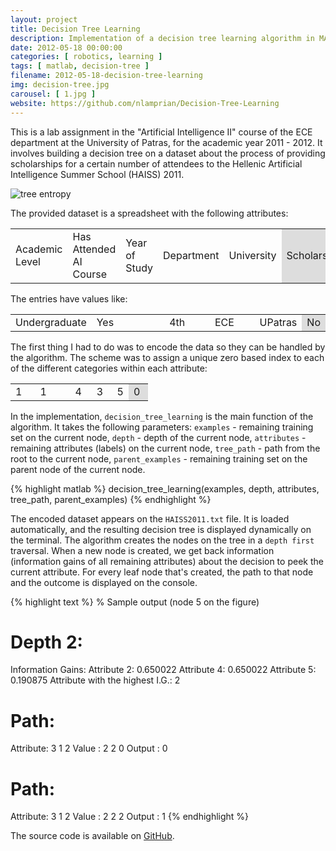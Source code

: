 ```yaml
---
layout: project
title: Decision Tree Learning
description: Implementation of a decision tree learning algorithm in MATLAB
date: 2012-05-18 00:00:00
categories: [ robotics, learning ]
tags: [ matlab, decision-tree ]
filename: 2012-05-18-decision-tree-learning
img: decision-tree.jpg
carousel: [ 1.jpg ]
website: https://github.com/nlamprian/Decision-Tree-Learning
---
```


This is a lab assignment in the "Artificial Intelligence II" course of the ECE department at the University of Patras, for the academic year 2011 - 2012. It involves building a decision tree on a dataset about the process of providing scholarships for a certain number of attendees to the Hellenic Artificial Intelligence Summer School (HAISS) 2011.

<img src="https://github.com/nlamprian/Decision-Tree-Learning/wiki/assets/tree-entropy.jpg" alt="tree entropy" />

The provided dataset is a spreadsheet with the following attributes:

<table class="border-table">
  <tr class="centered">
    <td style="width:18%">Academic Level</td>
    <td style="width:25.5%">Has Attended AI Course</td>
    <td style="width:15.5%">Year of Study</td>
    <td style="width:15%">Department</td>
    <td style="width:12%">University</td>
    <td style="width:14%;background:#ddd;">Scholarship</td>
  </tr>
</table>

The entries have values like:

<table class="border-table">
  <tr class="centered">
    <td style="width:18%">Undergraduate</td>
    <td style="width:25.5%">Yes</td>
    <td style="width:15.5%">4th</td>
    <td style="width:15%">ECE</td>
    <td style="width:12%">UPatras</td>
    <td style="width=14%;background:#ddd;">No</td>
  </tr>
</table>

The first thing I had to do was to encode the data so they can be handled by the algorithm. The scheme was to assign a unique zero based index to each of the different categories within each attribute:

<table class="border-table">
  <tr class="centered">
    <td style="width:18%">1</td>
    <td style="width:25.5%">1</td>
    <td style="width:15.5%">4</td>
    <td style="width:15%">3</td>
    <td style="width:12%">5</td>
    <td style="width=14%;background:#ddd;">0</td>
  </tr>
</table>

In the implementation, `decision_tree_learning` is the main function of the algorithm. It takes the following parameters: `examples` - remaining training set on the current node, `depth` - depth of the current node, `attributes` - remaining attributes (labels) on the current node, `tree_path` - path from the root to the current node, `parent_examples` - remaining training set on the parent node of the current node.

{% highlight matlab %}
decision_tree_learning(examples, depth, attributes, tree_path, parent_examples)
{% endhighlight %}

The encoded dataset appears on the `HAISS2011.txt` file. It is loaded automatically, and the resulting decision tree is displayed dynamically on the terminal. The algorithm creates the nodes on the tree in a `depth first` traversal. When a new node is created, we get back information (information gains of all remaining attributes) about the decision to peek the current attribute. For every leaf node that's created, the path to that node and the outcome is displayed on the console.

{% highlight text %}
% Sample output (node 5 on the figure)

Depth 2:
=============
Information Gains:
Attribute 2: 0.650022
Attribute 4: 0.650022
Attribute 5: 0.190875
Attribute with the highest I.G.: 2

Path:
==========
Attribute: 3 1 2
Value    : 2 2 0
Output   : 0

Path:
==========
Attribute: 3 1 2
Value    : 2 2 2
Output   : 1
{% endhighlight %}

The source code is available on [GitHub](https://github.com/nlamprian/Decision-Tree-Learning).
